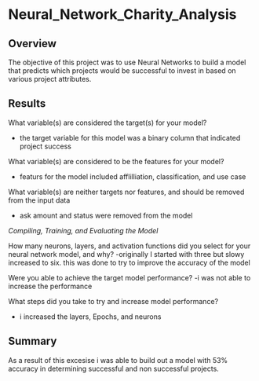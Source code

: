 # Neural_Network_Charity_Analysis
## Overview

The objective of this project was to use Neural Networks to build a model that predicts which projects would be successful to invest in based on various project attributes. 

## Results
What variable(s) are considered the target(s) for your model?
- the target variable for this model was a binary column that indicated project success


What variable(s) are considered to be the features for your model?
- featurs for the model included afflilliation, classification, and use case



What variable(s) are neither targets nor features, and should be removed from the input data
- ask amount and status were removed from the model 


*Compiling, Training, and Evaluating the Model*

How many neurons, layers, and activation functions did you select for your neural network model, and why?
-originally I started with three but slowy increased to six. this was done to try to improve the accuracy of the model 

Were you able to achieve the target model performance?
-i was not able to increase the performance 

What steps did you take to try and increase model performance?
- i increased the layers, Epochs, and neurons

## Summary
As a result of this excesise i was able to build out a model with 53% accuracy in determining successful and non successful projects. 